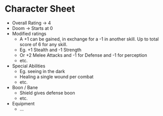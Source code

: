 # Character Sheet

- Overall Rating -> 4
- Doom -> Starts at 0
- Modified ratings
  - A +1 can be gained, in exchange for a -1 in another skill. Up to total score of 6 for any skill.
  - Eg. +1 Stealth and -1 Strength
  - Or  +2 Melee Attacks and -1 for Defense and -1 for perception
  - etc.
- Special Abilities
  - Eg. seeing in the dark
  - Healing a single wound per combat
  - etc.
- Boon / Bane
  - Shield gives defense boon
  - etc.
- Equipment
  - ...

